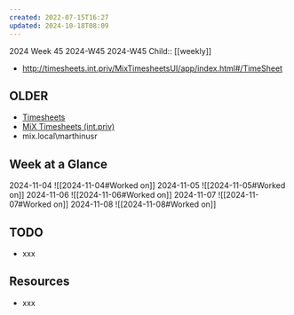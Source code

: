 ```yaml
---
created: 2022-07-15T16:27
updated: 2024-10-18T08:09
---
```

2024 Week 45
2024-W45 2024-W45
Child:: [[weekly]]

- http://timesheets.int.priv/MixTimesheetsUI/app/index.html#/TimeSheet

## OLDER

- [Timesheets](http://timesheets.mixtelematics.com/MixTimesheetsUI/app/index.html#/TimeSheet)
- [MiX Timesheets (int.priv)](http://timesheets.int.priv/MixTimesheetsUI/app/index.html#/Login)
- mix.local\marthinusr

## Week at a Glance

2024-11-04
![[2024-11-04#Worked on]]
2024-11-05
![[2024-11-05#Worked on]]
2024-11-06
![[2024-11-06#Worked on]]
2024-11-07
![[2024-11-07#Worked on]]
2024-11-08
![[2024-11-08#Worked on]]

## TODO

- xxx

## Resources

- xxx


